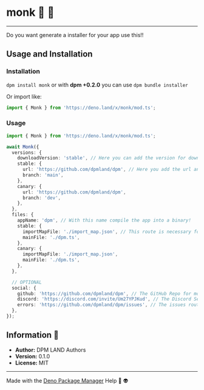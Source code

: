 # monk :mage: :monkey:

---

Do you want generate a installer for your app use this!!

## Usage and Installation

### Installation

`dpm install monk` or with **dpm +0.2.0** you can use `dpm bundle installer`

Or import like:

```ts
import { Monk } from 'https://deno.land/x/monk/mod.ts';
```

### Usage

```ts
import { Monk } from 'https://deno.land/x/monk/mod.ts';

await Monk({
  versions: {
    downloadVersion: 'stable', // Here you can add the version for download only canary or stable!
    stable: {
      url: 'https://github.com/dpmland/dpm', // Here you add the url and branch for the stable and canary
      branch: 'main',
    },
    canary: {
      url: 'https://github.com/dpmland/dpm',
      branch: 'dev',
    },
  },
  files: {
    appName: 'dpm', // With this name compile the app into a binary!
    stable: {
      importMapFile: './import_map.json', // This route is necessary for the compilation!
      mainFile: './dpm.ts',
    },
    canary: {
      importMapFile: './import_map.json',
      mainFile: './dpm.ts',
    },
  },

  // OPTIONAL
  social: {
    github: 'https://github.com/dpmland/dpm', // The GitHub Repo for more information!
    discord: 'https://discord.com/invite/Um27YPJKud', // The Discord Server for more information!
    errors: 'https://github.com/dpmland/dpm/issues', // The issues route for the bugs!
  },
});
```

## Information :book:

- **Author:** DPM LAND Authors
- **Version:** 0.1.0
- **License:** MIT

---

Made with the [Deno Package Manager](https://github.com/dpmland/dpm) Help
:sauropod: :alien:

